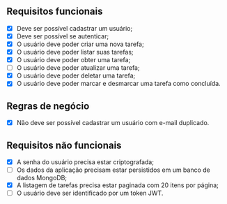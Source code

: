 ## Requisitos funcionais

- [x] Deve ser possível cadastrar um usuário;
- [x] Deve ser possível se autenticar;
- [x] O usuário deve poder criar uma nova tarefa;
- [x] O usuário deve poder listar suas tarefas;
- [x] O usuário deve poder obter uma tarefa;
- [ ] O usuário deve poder atualizar uma tarefa;
- [x] O usuário deve poder deletar uma tarefa;
- [x] O usuário deve poder marcar e desmarcar uma tarefa como concluída.

## Regras de negócio

- [x] Não deve ser possível cadastrar um usuário com e-mail duplicado.

## Requisitos não funcionais

- [x] A senha do usuário precisa estar criptografada;
- [ ] Os dados da aplicação precisam estar persistidos em um banco de dados MongoDB;
- [x] A listagem de tarefas precisa estar paginada com 20 itens por página;
- [ ] O usuário deve ser identificado por um token JWT.
